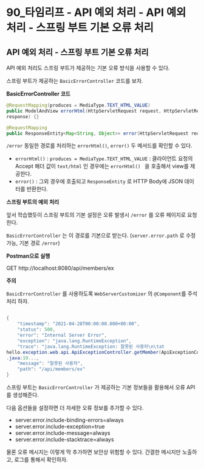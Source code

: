 # 90_타임리프 - API 예외 처리 - API 예외 처리 - 스프링 부트 기본 오류 처리

##  API 예외 처리 - 스프링 부트 기본 오류 처리

API 예외 처리도 스프링 부트가 제공하는 기본 오류 방식을 사용할 수 있다.

스프링 부트가 제공하는 `BasicErrorController` 코드를 보자.



**BasicErrorController 코드**

```java
@RequestMapping(produces = MediaType.TEXT_HTML_VALUE)
public ModelAndView errorHtml(HttpServletRequest request, HttpServletResponse 
response) {}

@RequestMapping
public ResponseEntity<Map<String, Object>> error(HttpServletRequest request) {}
```

`/error` 동일한 경로를 처리하는 `errorHtml()`, `error()` 두 메서드를 확인할 수 있다.

* `errorHtml()` : `produces = MediaType.TEXT_HTML_VALUE` : 클라이언트 요청의 Accept 해더 값이 `text/html` 인 경우에는 `errorHtml() ` 을 호출해서 view를 제공한다.
* `error()` : 그외 경우에 호출되고 `ResponseEntity` 로 HTTP Body에 JSON 데이터를 반환한다.



**스프링 부트의 예외 처리**

앞서 학습했듯이 스프링 부트의 기본 설정은 오류 발생시 `/error` 를 오류 페이지로 요청한다.

`BasicErrorController` 는 이 경로를 기본으로 받는다. (`server.error.path` 로 수정 가능, 기본 경로 `/error`)



**Postman으로 실행**

GET http://localhost:8080/api/members/ex

**주의**

`BasicErrorController` 를 사용하도록 `WebServerCustomizer` 의 `@Component`를 주석 처리 하자.

```java

{ 
	"timestamp": "2021-04-28T00:00:00.000+00:00",
 	"status": 500,
 	"error": "Internal Server Error",
 	"exception": "java.lang.RuntimeException",
 	"trace": "java.lang.RuntimeException: 잘못된 사용자\n\tat 
hello.exception.web.api.ApiExceptionController.getMember(ApiExceptionController
.java:19...,
 	"message": "잘못된 사용자",
 	"path": "/api/members/ex"
}
```

스프링 부트는 `BasicErrorController` 가 제공하는 기본 정보들을 활용해서 오류 API를 생성해준다.

다음 옵션들을 설정하면 더 자세한 오류 정보를 추가할 수 있다.

* server.error.include-binding-errors=always
* server.error.include-exception=true
* server.error.include-message=always
* server.error.include-stacktrace=always

물론 오류 메시지는 이렇게 막 추가하면 보안상 위험할 수 있다. 간결한 메시지만 노출하고, 로그를 통해서 확인하자.